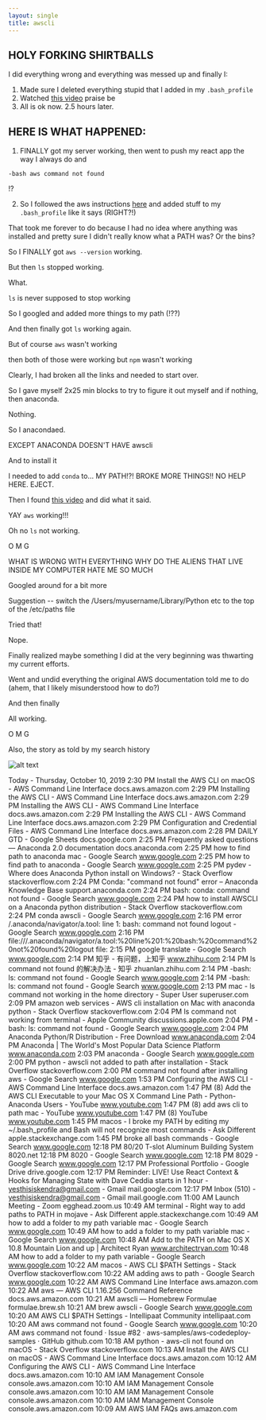```yaml
---
layout: single
title: awscli
---
```


## HOLY FORKING SHIRTBALLS

I did everything wrong and everything was messed up and finally I:
1. Made sure I deleted everything stupid that I added in my `.bash_profile`
2. Watched [this video](https://www.youtube.com/watch?v=tS8qXzm3hM8) praise be
3. All is ok now. 2.5 hours later. 


## HERE IS WHAT HAPPENED:
1. FINALLY got my server working, then went to push my react app the way I always do and

```console
-bash aws command not found
```
!?

2. So I followed the aws instructions [here](https://docs.aws.amazon.com/cli/latest/userguide/install-macos.html) and added stuff to my `.bash_profile` like it says (RIGHT?!)

That took me forever to do because I had no idea where anything was installed and pretty sure I didn't really know what a PATH was? Or the bins? 

So I FINALLY got `aws --version` working.

But then `ls` stopped working.

What.

`ls` is never supposed to stop working

So I googled and added more things to my path (!??) 

And then finally got `ls` working again. 

But of course `aws` wasn't working

then both of those were working but `npm` wasn't working

Clearly, I had broken all the links and needed to start over.

So I gave myself 2x25 min blocks to try to figure it out myself and if nothing, then anaconda.

Nothing. 

So I anacondaed. 

EXCEPT ANACONDA DOESN'T HAVE awscli

And to install it

I needed to add `conda` to... MY PATH!?! BROKE MORE THINGS!! NO HELP HERE. EJECT. 

Then I found [this video](https://www.youtube.com/watch?v=tS8qXzm3hM8) and did what it said.

YAY `aws` working!!!

Oh no `ls` not working.

O
M
G

WHAT IS WRONG WITH EVERYTHING WHY DO THE ALIENS THAT LIVE INSIDE MY COMPUTER HATE ME SO MUCH

Googled around for a bit more 

Suggestion -- switch the /Users/myusername/Library/Python etc to the top of the /etc/paths file

Tried that!

Nope.

Finally realized maybe something I did at the very beginning was thwarting my current efforts.

Went and undid everything the original AWS documentation told me to do (ahem, that I likely misunderstood how to do?)

And then finally

All working.

O
M
G


Also, the story as told by my search history

![alt text](https://aaroncaraway.github.io/images/awscli_sobstory.png "awscli sob story")


Today - Thursday, October 10, 2019
2:30 PM
Install the AWS CLI on macOS - AWS Command Line Interface
docs.aws.amazon.com
2:29 PM
Installing the AWS CLI - AWS Command Line Interface
docs.aws.amazon.com
2:29 PM
Installing the AWS CLI - AWS Command Line Interface
docs.aws.amazon.com
2:29 PM
Installing the AWS CLI - AWS Command Line Interface
docs.aws.amazon.com
2:29 PM
Configuration and Credential Files - AWS Command Line Interface
docs.aws.amazon.com
2:28 PM
DAILY GTD - Google Sheets
docs.google.com
2:25 PM
Frequently asked questions — Anaconda 2.0 documentation
docs.anaconda.com
2:25 PM
how to find path to anaconda mac - Google Search
www.google.com
2:25 PM
how to find path to anaconda - Google Search
www.google.com
2:25 PM
pydev - Where does Anaconda Python install on Windows? - Stack Overflow
stackoverflow.com
2:24 PM
Conda: "command not found" error – Anaconda Knowledge Base
support.anaconda.com
2:24 PM
bash: conda: command not found - Google Search
www.google.com
2:24 PM
how to install AWSCLI on a Anaconda python distribution - Stack Overflow
stackoverflow.com
2:24 PM
conda awscli - Google Search
www.google.com
2:16 PM
error /.anaconda/navigator/a.tool: line 1: bash: command not found logout - Google Search
www.google.com
2:16 PM
file:///.anaconda/navigator/a.tool:%20line%201:%20bash:%20command%20not%20found%20logout
file:
2:15 PM
google translate - Google Search
www.google.com
2:14 PM
知乎 - 有问题，上知乎
www.zhihu.com
2:14 PM
ls command not found 的解决办法 - 知乎
zhuanlan.zhihu.com
2:14 PM
-bash: ls: command not found - Google Search
www.google.com
2:14 PM
-bash: ls: command not found - Google Search
www.google.com
2:13 PM
mac - ls command not working in the home directory - Super User
superuser.com
2:09 PM
amazon web services - AWS cli installation on Mac with anaconda python - Stack Overflow
stackoverflow.com
2:04 PM
ls command not working from terminal - Apple Community
discussions.apple.com
2:04 PM
-bash: ls: command not found - Google Search
www.google.com
2:04 PM
Anaconda Python/R Distribution - Free Download
www.anaconda.com
2:04 PM
Anaconda | The World's Most Popular Data Science Platform
www.anaconda.com
2:03 PM
anaconda - Google Search
www.google.com
2:00 PM
python - awscli not added to path after installation - Stack Overflow
stackoverflow.com
2:00 PM
command not found after installing aws - Google Search
www.google.com
1:53 PM
Configuring the AWS CLI - AWS Command Line Interface
docs.aws.amazon.com
1:47 PM
(8) Add the AWS CLI Executable to your Mac OS X Command Line Path - Python-Anaconda Users - YouTube
www.youtube.com
1:47 PM
(8) add aws cli to path mac - YouTube
www.youtube.com
1:47 PM
(8) YouTube
www.youtube.com
1:45 PM
macos - I broke my PATH by editing my ~/.bash_profile and Bash will not recognize most commands - Ask Different
apple.stackexchange.com
1:45 PM
broke all bash commands - Google Search
www.google.com
12:18 PM
80/20 T-slot Aluminum Building System
8020.net
12:18 PM
8020 - Google Search
www.google.com
12:18 PM
8029 - Google Search
www.google.com
12:17 PM
Professional Portfolio - Google Drive
drive.google.com
12:17 PM
Reminder: LIVE! Use React Context & Hooks for Managing State with Dave Ceddia starts in 1 hour - yesthisiskendra@gmail.com - Gmail
mail.google.com
12:17 PM
Inbox (510) - yesthisiskendra@gmail.com - Gmail
mail.google.com
11:00 AM
Launch Meeting - Zoom
egghead.zoom.us
10:49 AM
terminal - Right way to add paths to PATH in mojave - Ask Different
apple.stackexchange.com
10:49 AM
how to add a folder to my path variable mac - Google Search
www.google.com
10:49 AM
how to add a folder to my path variable mac - Google Search
www.google.com
10:48 AM
Add to the PATH on Mac OS X 10.8 Mountain Lion and up | Architect Ryan
www.architectryan.com
10:48 AM
how to add a folder to my path variable - Google Search
www.google.com
10:22 AM
macos - AWS CLI $PATH Settings - Stack Overflow
stackoverflow.com
10:22 AM
adding aws to path - Google Search
www.google.com
10:22 AM
AWS Command Line Interface
aws.amazon.com
10:22 AM
aws — AWS CLI 1.16.256 Command Reference
docs.aws.amazon.com
10:21 AM
awscli — Homebrew Formulae
formulae.brew.sh
10:21 AM
brew awscli - Google Search
www.google.com
10:20 AM
AWS CLI $PATH Settings - Intellipaat Community
intellipaat.com
10:20 AM
aws command not found - Google Search
www.google.com
10:20 AM
aws command not found · Issue #82 · aws-samples/aws-codedeploy-samples · GitHub
github.com
10:18 AM
python - aws-cli not found on macOS - Stack Overflow
stackoverflow.com
10:13 AM
Install the AWS CLI on macOS - AWS Command Line Interface
docs.aws.amazon.com
10:12 AM
Configuring the AWS CLI - AWS Command Line Interface
docs.aws.amazon.com
10:10 AM
IAM Management Console
console.aws.amazon.com
10:10 AM
IAM Management Console
console.aws.amazon.com
10:10 AM
IAM Management Console
console.aws.amazon.com
10:10 AM
IAM Management Console
console.aws.amazon.com
10:09 AM
AWS IAM FAQs
aws.amazon.com

